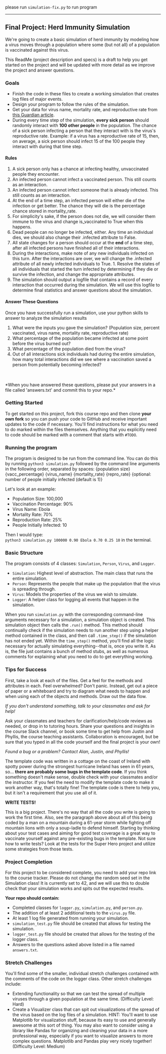 please run `simulation-fix.py` to run program

----------------------------------------------------

## Final Project: Herd Immunity Simulation

We're going to create a basic simulation of herd immunity by modeling how a virus moves through a population where some (but not all) of a population is vaccinated against this virus.

This ReadMe (project description and specs) is a draft to help you get started on the project and will be updated with more detail as we improve the project and answer questions.

### Goals

* Finish the code in these files to create a working simulation that creates log files of major events.  
* Design your program to follow the rules of the simulation.
* Get your data for virus name, mortality rate, and reproductive rate from [this Guardian article](https://www.theguardian.com/news/datablog/ng-interactive/2014/oct/15/visualised-how-ebola-compares-to-other-infectious-diseases).  
* During every time step of the simulation, **every sick person** should randomly interact with **100 other people** in the population. The chance of a sick person infecting a person that they interact with is the virus's reproductive rate.  Example: if a virus has a reproductive rate of 15, then, on average, a sick person should infect 15 of the 100 people they interact with during that time step.

#### Rules
1. A sick person only has a chance at infecting healthy, unvaccinated people they encounter.  
1. An infected person cannot infect a vaccinated person.  This still counts as an interaction.  
1. An infected person cannot infect someone that is already infected.  This still counts as an interaction.
1. At the end of a time step, an infected person will either die of the infection or get better.  The chance they will die is the percentage chance stored in mortality_rate.  
1. For simplicity's sake, if the person does not die, we will consider them immune to the virus and change is_vaccinated to True when this happens.  
1. Dead people can no longer be infected, either.  Any time an individual dies, we should also change their .infected attribute to False.  
1. All state changes for a person should occur at the **end** of a time step, after all infected persons have finished all of their interactions.  
1. During the interactions, make note of any new individuals infected on this turn.  After the interactions are over, we will change the .infected attribute of all newly infected individuals to True.  1. Resolve the states of all individuals that started the turn infected by determining if they die or survive the infection, and change the appropriate attributes.  
1. The simulation should output a logfile that contains a record of every interaction that occurred during the simulation.  We will use this logfile to determine final statistics and answer questions about the simulation.

#### Answer These Questions
Once you have successfully run a simulation, use your python skills to answer to analyze the simulation results
1. What were the inputs you gave the simulation? (Population size, percent vaccinated, virus name, mortality rate,  reproductive rate)
1. What percentage of the population became infected at some point before the virus burned out?
1.  What percentage of the population died from the virus?
1.  Out of all interactions sick individuals had during the entire simulation, how many total interactions did we see where a vaccination saved a person from potentially becoming infected?
<br>
<br>
*When you have answered these questions, please put your answers in a file called 'answers.txt' and commit this to your repo.*

### Getting Started

To get started on this project, fork this course repo and then clone **your own fork** so you can push your code to GitHub and receive important updates to the code if necessary.  You'll find instructions for what you need to do marked within the files themselves. Anything that you explicitly need to code should be marked with a comment that starts with `#TODO`.  

### Running the program

The program is designed to be run from the command line.  You can do this by running
`python3 simulation.py` followed by the command line arguments in the following order,
separated by spaces:
 {population size} {vacc_percentage} {virus_name} {mortality_rate} {repro_rate} {optional: number of people initially infected (default is 1)}

 Let's look at an example:
 * Population Size: 100,000
 * Vaccination Percentage: 90%
 * Virus Name: Ebola
 * Mortality Rate: 70%
 * Reproduction Rate: 25%
 * People Initially Infected: 10

 Then I would type: <br>
 `python3 simulation.py 100000 0.90 Ebola 0.70 0.25 10` in the terminal.

### Basic Structure

The program consists of 4 classes: `Simulation`, `Person`, `Virus`, and `Logger`.

* `Simulation`: Highest level of abstraction. The main class that runs the entire simulation.
* `Person`: Represents the people that make up the population that the virus is spreading through.
* `Virus`: Models the properties of the virus we wish to simulate.
* `Logger`: A helper class for logging all events that happen in the simulation.

When you run `simulation.py` with the corresponding command-line arguments necessary for a simulation, a simulation object is created.  This simulation object then calls the `.run()` method.  This method should continually check if the simulation needs to run another step using a helper method contained in the class, and then call `.time_step()` if the simulation has not ended yet.  Within the `time_step()` method, you'll find all the logic necessary for actually simulating everything--that is, once you write it.  As is, the file just contains a bunch of method stubs, as well as numerous comments for explaining what you need to do to get everything working.  

### Tips for Success

First, take a look at each of the files.  Get a feel for the methods and attributes in each.  Feel overwhelmed? Don't panic.  Instead, get out a piece of paper or a whiteboard and try to diagram what needs to happen and when using each of the objects and methods. Draw out the data flow.

*_If you don't understand something, talk to your classmates and ask for help!_*

Ask your classmates and teachers for clarification/help/code reviews as needed, or drop in to tutoring hours. Share your questions and insights in the course Slack channel, or book some time to get help from Justin and Phyllis, the course teaching assistants.
Collaboration is encouraged, but be sure that you typed in all the code yourself and the final project is your own!

*Found a bug or a problem? Contact Alan, Justin, and Phyllis!*

The template code was written in a cottage on the coast of Ireland with spotty power during the strongest hurricane Ireland has seen in 61 years, so... **there are probably some bugs in the template code**. If you think something doesn't make sense, double check with your classmates and/or the instructor.  If you feel the need to modify the template code to make it work another way, that's totally fine! The template code is there to help you, but it isn't a requirement that you use all of it.

**WRITE TESTS!**

This is a big project.  There's no way that all the code you write is going to work the first time.  Also, see the paragraph above about all of this being coded by a man on a mountain during a 61-year storm while fighting off mountain lions with only a soup-ladle to defend himself.  Starting by thinking about your test cases and aiming for good test coverage is a great way to vaccinate yourself against any pre-existing bugs in the template. Not sure how to write tests? Look at the tests for the Super Hero project and utilize some strategies from those tests.

### Project Completion

For this project to be considered complete, you need to add your repo link to the course tracker. Please do not change the random seed set in the Simulation class! It is currently set to 42, and we will use this to double check that your simulation works and spits out the expected results.

**Your repo should contain:**
  * Completed classes for `logger.py`, `simulation.py`, and `person.py`.
  * The addition of at least 2 additional tests to the `virus.py` file.
  * At least 1 log file generated from running your simulation. 
  * `simulation_test.py` file should be created that allows for testing the simulation.
  * `logger_test.py` file should be created that allows for the testing of the logger class.
  * Answers to the questions asked above listed in a file named `answers.txt`.

### Stretch Challenges

You'll find some of the smaller, individual stretch challenges contained with the comments of the code on the logger class.  Other stretch challenges include:

  * Extending functionality so that we can test the spread of multiple viruses through a given population at the same time. (Difficulty Level: Hard)
  * Create a Visualizer class that can spit out visualizations of the spread of the virus based on the log files of a simulation.  HINT: You'll want to use Matplotlib for visualization stuff, because its easy to use and generally awesome at this sort of thing.  You may also want to consider using a library like Pandas for organizing and cleaning your data in a more professional way, especially if you want to visualize answers to more complex questions.  Matplotlib and Pandas play very nicely together! (Difficulty Level: Medium)

